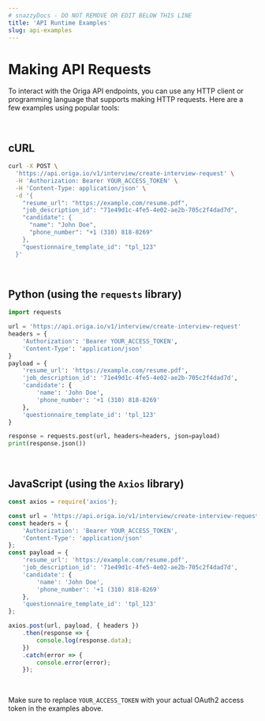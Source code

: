 ```yaml
---
# snazzyDocs - DO NOT REMOVE OR EDIT BELOW THIS LINE
title: 'API Runtime Examples'
slug: api-examples
---
```

# Making API Requests

To interact with the Origa API endpoints, you can use any HTTP client or programming language that supports making HTTP requests. Here are a few examples using popular tools:

<br />

## cURL

```bash
curl -X POST \
  'https://api.origa.io/v1/interview/create-interview-request' \
  -H 'Authorization: Bearer YOUR_ACCESS_TOKEN' \
  -H 'Content-Type: application/json' \
  -d '{
    "resume_url": "https://example.com/resume.pdf",
    "job_description_id": "71e49d1c-4fe5-4e02-ae2b-705c2f4dad7d",
    "candidate": {
      "name": "John Doe",
      "phone_number": "+1 (310) 818-8269"
    },
    "questionnaire_template_id": "tpl_123"
  }'
```

<br />

## Python (using the `requests` library)

```python
import requests

url = 'https://api.origa.io/v1/interview/create-interview-request'
headers = {
    'Authorization': 'Bearer YOUR_ACCESS_TOKEN',
    'Content-Type': 'application/json'
}
payload = {
    'resume_url': 'https://example.com/resume.pdf',
    'job_description_id': '71e49d1c-4fe5-4e02-ae2b-705c2f4dad7d',
    'candidate': {
        'name': 'John Doe',
        'phone_number': '+1 (310) 818-8269'
    },
    'questionnaire_template_id': 'tpl_123'
}

response = requests.post(url, headers=headers, json=payload)
print(response.json())
```

<br />

## JavaScript (using the `Axios` library)

```javascript
const axios = require('axios');

const url = 'https://api.origa.io/v1/interview/create-interview-request';
const headers = {
    'Authorization': 'Bearer YOUR_ACCESS_TOKEN',
    'Content-Type': 'application/json'
};
const payload = {
    'resume_url': 'https://example.com/resume.pdf',
    'job_description_id': '71e49d1c-4fe5-4e02-ae2b-705c2f4dad7d',
    'candidate': {
        'name': 'John Doe',
        'phone_number': '+1 (310) 818-8269'
    },
    'questionnaire_template_id': 'tpl_123'
};

axios.post(url, payload, { headers })
    .then(response => {
        console.log(response.data);
    })
    .catch(error => {
        console.error(error);
    });
```

<br />

Make sure to replace `YOUR_ACCESS_TOKEN` with your actual OAuth2 access token in the examples above.